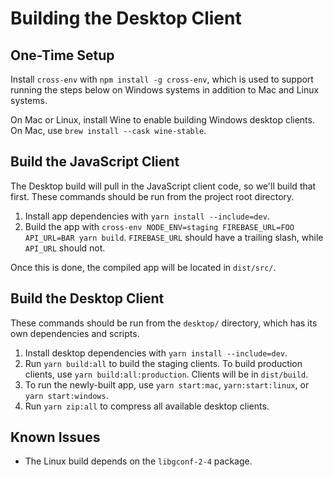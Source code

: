 # Building the Desktop Client

## One-Time Setup

Install `cross-env` with `npm install -g cross-env`, which is used to support
running the steps below on Windows systems in addition to Mac and Linux systems.

On Mac or Linux, install Wine to enable building Windows desktop clients. On
Mac, use `brew install --cask wine-stable`.

## Build the JavaScript Client

The Desktop build will pull in the JavaScript client code, so we'll build that
first. These commands should be run from the project root directory.

1. Install app dependencies with `yarn install --include=dev`.
2. Build the app with `cross-env NODE_ENV=staging FIREBASE_URL=FOO API_URL=BAR yarn build`.
   `FIREBASE_URL` should have a trailing slash, while `API_URL` should not.

Once this is done, the compiled app will be located in `dist/src/`.

## Build the Desktop Client

These commands should be run from the `desktop/` directory, which has its own
dependencies and scripts.

1. Install desktop dependencies with `yarn install --include=dev`.
2. Run `yarn build:all` to build the staging clients. To build production
   clients, use `yarn build:all:production`. Clients will be in `dist/build`.
3. To run the newly-built app, use `yarn start:mac`, `yarn:start:linux`,  or
   `yarn start:windows`.
4. Run `yarn zip:all` to compress all available desktop clients.

## Known Issues

- The Linux build depends on the `libgconf-2-4` package.

